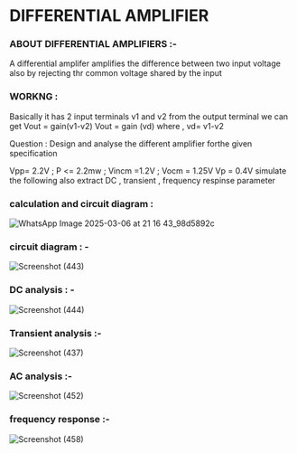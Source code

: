# DIFFERENTIAL AMPLIFIER 

### ABOUT DIFFERENTIAL AMPLIFIERS :-

A differential amplifer amplifies the difference between two input voltage also by rejecting thr common voltage shared by the input

### WORKNG :
Basically it has 2 input terminals v1 and v2
from the output terminal we can get  Vout = gain(v1-v2)
                                      Vout = gain (vd)
                     where , vd= v1-v2

Question : Design and analyse the different amplifier forthe given  specification

Vpp= 2.2V ; P <= 2.2mw ; Vincm =1.2V ; Vocm = 1.25V Vp = 0.4V simulate the following also extract DC , transient , frequency respinse parameter

### calculation and circuit diagram  :

![WhatsApp Image 2025-03-06 at 21 16 43_98d5892c](https://github.com/user-attachments/assets/2774419c-a383-47bb-8b7a-99dd61b316f2)



### circuit diagram : -

![Screenshot (443)](https://github.com/user-attachments/assets/6f286604-06c1-4360-8e09-cdc494a0561b)


### DC analysis : -
![Screenshot (444)](https://github.com/user-attachments/assets/773bbb98-3bdb-4c19-8fb5-ade8f1b8a135)


### Transient analysis :-
![Screenshot (437)](https://github.com/user-attachments/assets/9f43e477-2011-443e-b455-6180471c59f6)

### AC analysis :-
![Screenshot (452)](https://github.com/user-attachments/assets/47e6ee1c-1076-4d20-8df8-3501b81d1a37)


### frequency response :-
![Screenshot (458)](https://github.com/user-attachments/assets/672ee74c-b659-4c91-94e3-86aa9a15285a)


















